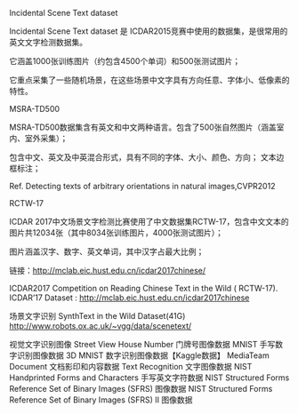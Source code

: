 

 Incidental Scene Text dataset

 Incidental Scene Text dataset 是 ICDAR2015竞赛中使用的数据集，是很常用的英文文字检测数据集。

它涵盖1000张训练图片（约包含4500个单词）和500张测试图片；

它重点采集了一些随机场景，在这些场景中文字具有方向任意、字体小、低像素的特性。


MSRA-TD500

MSRA-TD500数据集含有英文和中文两种语言。包含了500张自然图片（涵盖室内、室外采集）；

包含中文、英文及中英混合形式，具有不同的字体、大小、颜色、方向；
文本边框标注；


Ref. Detecting texts of arbitrary orientations in natural images,CVPR2012

RCTW-17

ICDAR 2017中文场景文字检测比赛使用了中文数据集RCTW-17，包含中文文本的图片共12034张（其中8034张训练图片，4000张测试图片）；

图片涵盖汉字、数字、英文单词，其中汉字占最大比例；

链接：http://mclab.eic.hust.edu.cn/icdar2017chinese/


ICDAR2017 Competition on Reading Chinese Text in the Wild ( RCTW-17). ICDAR’17
Dataset : http://mclab.eic.hust.edu.cn/icdar2017chinese

场景文字识别
SynthText in the Wild Dataset(41G) http://www.robots.ox.ac.uk/~vgg/data/scenetext/



视觉文字识别图像
Street View House Number 门牌号图像数据
MNIST 手写数字识别图像数据
3D MNIST 数字识别图像数据【Kaggle数据】
MediaTeam Document 文档影印和内容数据
Text Recognition 文字图像数据
NIST Handprinted Forms and Characters 手写英文字符数据
NIST Structured Forms Reference Set of Binary Images (SFRS) 图像数据
NIST Structured Forms Reference Set of Binary Images (SFRS) II 图像数据
